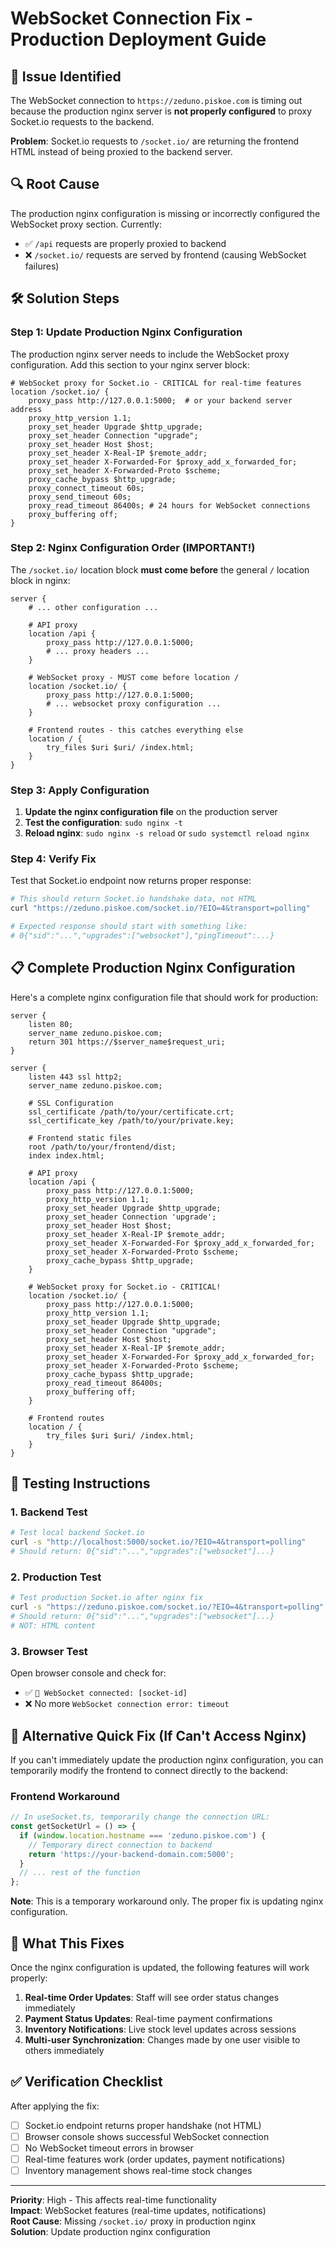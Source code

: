 # WebSocket Connection Fix - Production Deployment Guide

## 🚨 **Issue Identified**

The WebSocket connection to `https://zeduno.piskoe.com` is timing out because the production nginx server is **not properly configured** to proxy Socket.io requests to the backend.

**Problem**: Socket.io requests to `/socket.io/` are returning the frontend HTML instead of being proxied to the backend server.

## 🔍 **Root Cause**

The production nginx configuration is missing or incorrectly configured the WebSocket proxy section. Currently:
- ✅ `/api` requests are properly proxied to backend
- ❌ `/socket.io/` requests are served by frontend (causing WebSocket failures)

## 🛠️ **Solution Steps**

### Step 1: Update Production Nginx Configuration

The production nginx server needs to include the WebSocket proxy configuration. Add this section to your nginx server block:

```nginx
# WebSocket proxy for Socket.io - CRITICAL for real-time features
location /socket.io/ {
    proxy_pass http://127.0.0.1:5000;  # or your backend server address
    proxy_http_version 1.1;
    proxy_set_header Upgrade $http_upgrade;
    proxy_set_header Connection "upgrade";
    proxy_set_header Host $host;
    proxy_set_header X-Real-IP $remote_addr;
    proxy_set_header X-Forwarded-For $proxy_add_x_forwarded_for;
    proxy_set_header X-Forwarded-Proto $scheme;
    proxy_cache_bypass $http_upgrade;
    proxy_connect_timeout 60s;
    proxy_send_timeout 60s;
    proxy_read_timeout 86400s; # 24 hours for WebSocket connections
    proxy_buffering off;
}
```

### Step 2: Nginx Configuration Order (IMPORTANT!)

The `/socket.io/` location block **must come before** the general `/` location block in nginx:

```nginx
server {
    # ... other configuration ...
    
    # API proxy
    location /api {
        proxy_pass http://127.0.0.1:5000;
        # ... proxy headers ...
    }
    
    # WebSocket proxy - MUST come before location /
    location /socket.io/ {
        proxy_pass http://127.0.0.1:5000;
        # ... websocket proxy configuration ...
    }
    
    # Frontend routes - this catches everything else
    location / {
        try_files $uri $uri/ /index.html;
    }
}
```

### Step 3: Apply Configuration

1. **Update the nginx configuration file** on the production server
2. **Test the configuration**: `sudo nginx -t`
3. **Reload nginx**: `sudo nginx -s reload` or `sudo systemctl reload nginx`

### Step 4: Verify Fix

Test that Socket.io endpoint now returns proper response:

```bash
# This should return Socket.io handshake data, not HTML
curl "https://zeduno.piskoe.com/socket.io/?EIO=4&transport=polling"

# Expected response should start with something like:
# 0{"sid":"...","upgrades":["websocket"],"pingTimeout":...}
```

## 📋 **Complete Production Nginx Configuration**

Here's a complete nginx configuration file that should work for production:

```nginx
server {
    listen 80;
    server_name zeduno.piskoe.com;
    return 301 https://$server_name$request_uri;
}

server {
    listen 443 ssl http2;
    server_name zeduno.piskoe.com;
    
    # SSL Configuration
    ssl_certificate /path/to/your/certificate.crt;
    ssl_certificate_key /path/to/your/private.key;
    
    # Frontend static files
    root /path/to/your/frontend/dist;
    index index.html;
    
    # API proxy
    location /api {
        proxy_pass http://127.0.0.1:5000;
        proxy_http_version 1.1;
        proxy_set_header Upgrade $http_upgrade;
        proxy_set_header Connection 'upgrade';
        proxy_set_header Host $host;
        proxy_set_header X-Real-IP $remote_addr;
        proxy_set_header X-Forwarded-For $proxy_add_x_forwarded_for;
        proxy_set_header X-Forwarded-Proto $scheme;
        proxy_cache_bypass $http_upgrade;
    }
    
    # WebSocket proxy for Socket.io - CRITICAL!
    location /socket.io/ {
        proxy_pass http://127.0.0.1:5000;
        proxy_http_version 1.1;
        proxy_set_header Upgrade $http_upgrade;
        proxy_set_header Connection "upgrade";
        proxy_set_header Host $host;
        proxy_set_header X-Real-IP $remote_addr;
        proxy_set_header X-Forwarded-For $proxy_add_x_forwarded_for;
        proxy_set_header X-Forwarded-Proto $scheme;
        proxy_cache_bypass $http_upgrade;
        proxy_read_timeout 86400s;
        proxy_buffering off;
    }
    
    # Frontend routes
    location / {
        try_files $uri $uri/ /index.html;
    }
}
```

## 🧪 **Testing Instructions**

### 1. Backend Test
```bash
# Test local backend Socket.io
curl -s "http://localhost:5000/socket.io/?EIO=4&transport=polling"
# Should return: 0{"sid":"...","upgrades":["websocket"]...}
```

### 2. Production Test
```bash
# Test production Socket.io after nginx fix
curl -s "https://zeduno.piskoe.com/socket.io/?EIO=4&transport=polling"
# Should return: 0{"sid":"...","upgrades":["websocket"]...}
# NOT: HTML content
```

### 3. Browser Test
Open browser console and check for:
- ✅ `🔌 WebSocket connected: [socket-id]`
- ❌ No more `WebSocket connection error: timeout`

## 🔧 **Alternative Quick Fix (If Can't Access Nginx)**

If you can't immediately update the production nginx configuration, you can temporarily modify the frontend to connect directly to the backend:

### Frontend Workaround
```typescript
// In useSocket.ts, temporarily change the connection URL:
const getSocketUrl = () => {
  if (window.location.hostname === 'zeduno.piskoe.com') {
    // Temporary direct connection to backend
    return 'https://your-backend-domain.com:5000';
  }
  // ... rest of the function
};
```

**Note**: This is a temporary workaround only. The proper fix is updating nginx configuration.

## 🎯 **What This Fixes**

Once the nginx configuration is updated, the following features will work properly:

1. **Real-time Order Updates**: Staff will see order status changes immediately
2. **Payment Status Updates**: Real-time payment confirmations
3. **Inventory Notifications**: Live stock level updates across sessions
4. **Multi-user Synchronization**: Changes made by one user visible to others immediately

## ✅ **Verification Checklist**

After applying the fix:

- [ ] Socket.io endpoint returns proper handshake (not HTML)
- [ ] Browser console shows successful WebSocket connection
- [ ] No WebSocket timeout errors in browser
- [ ] Real-time features work (order updates, payment notifications)
- [ ] Inventory management shows real-time stock changes

---

**Priority**: High - This affects real-time functionality  
**Impact**: WebSocket features (real-time updates, notifications)  
**Root Cause**: Missing `/socket.io/` proxy in production nginx  
**Solution**: Update production nginx configuration